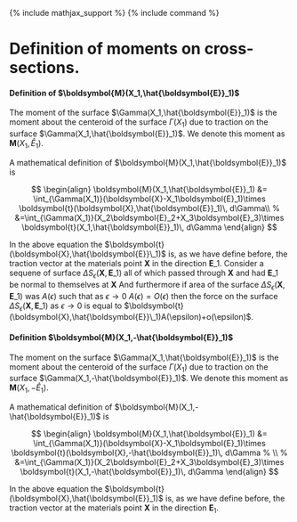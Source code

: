 {% include mathjax_support %}
{% include command %}

# Definition of moments on cross-sections. 


#### Definition of $\boldsymbol{M}(X_1,\hat{\boldsymbol{E}}_1)$

The moment of the surface $\Gamma(X_1,\hat{\boldsymbol{E}}_1)$ is the moment about the centeroid of the surface $\Gamma(X_1)$ due to traction on the surface  $\Gamma(X_1,\hat{\boldsymbol{E}}_1)$. We denote this moment as $\boldsymbol{M}(X_1,\hat{E}_1)$.


A mathematical definition of $\boldsymbol{M}(X_1,\hat{\boldsymbol{E}}_1)$ is 

$$
\begin{align}
\boldsymbol{M}(X_1,\hat{\boldsymbol{E}}_1)
&=
\int_{\Gamma(X_1)}(\boldsymbol{X}-X_1\boldsymbol{E}_1)\times \boldsymbol{t}(\boldsymbol{X},\hat{\boldsymbol{E}}_1)\, d\Gamma\\
% &=\int_{\Gamma(X_1)}(X_2\boldsymbol{E}_2+X_3\boldsymbol{E}_3)\times \boldsymbol{t}(X_1,\hat{\boldsymbol{E}}_1)\, d\Gamma
\end{align}
$$


In the above equation the $\boldsymbol{t}(\boldsymbol{X},\hat{\boldsymbol{E}}\_1)$ is, as we have define before, the traction vector at the materials point $\boldsymbol{X}$ in the direction $\boldsymbol{E}\_1$. Consider a  sequene of surface $\Delta S_{\epsilon}(\boldsymbol{X},\boldsymbol{E}\_1)$ all of which passed through   $\boldsymbol{X}$ and had $\boldsymbol{E}\_1$ be normal to themselves at $\boldsymbol{X}$ And furthermore if area of the surface  $\Delta S_{\epsilon}(\boldsymbol{X},\boldsymbol{E}\_1)$ was $A(\epsilon)$ such that as $\epsilon \to 0$ $A(\epsilon)=O(\epsilon)$ then the force on the surface $\Delta S_{\epsilon}(\boldsymbol{X},\boldsymbol{E}\_1)$ as $\epsilon \to 0$ is equal to $\boldsymbol{t}(\boldsymbol{X},\hat{\boldsymbol{E}}\_1)A(\epsilon)+o(\epsilon)$.
 

#### Definition $\boldsymbol{M}(X_1,-\hat{\boldsymbol{E}}_1)$

The moment on the surface $\Gamma(X_1,\hat{\boldsymbol{E}}_1)$ is the moment about the centeroid of the surface $\Gamma(X_1)$ due to traction on the surface  $\Gamma(X_1,-\hat{\boldsymbol{E}}_1)$. We denote this moment as $\boldsymbol{M}(X_1,-\hat{E}_1)$. 


A mathematical definition of $\boldsymbol{M}(X_1,-\hat{\boldsymbol{E}}_1)$ is 

$$
\begin{align}
\boldsymbol{M}(X_1,\hat{\boldsymbol{E}}_1)
&=
\int_{\Gamma(X_1)}(\boldsymbol{X}-X_1\boldsymbol{E}_1)\times \boldsymbol{t}(\boldsymbol{X},-\hat{\boldsymbol{E}}_1)\, d\Gamma
% \\
% &=\int_{\Gamma(X_1)}(X_2\boldsymbol{E}_2+X_3\boldsymbol{E}_3)\times \boldsymbol{t}(X_1,-\hat{\boldsymbol{E}}_1)\, d\Gamma
\end{align}
$$

In the above equation the $\boldsymbol{t}(\boldsymbol{X},\hat{\boldsymbol{E}}_1)$ is, as we have define before, the traction vector at the materials point $\boldsymbol{X}$ in the direction $\boldsymbol{E}_1$.